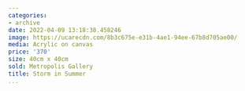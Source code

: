 ```yaml
---
categories:
- archive
date: 2022-04-09 13:18:38.458246
image: https://ucarecdn.com/8b3c675e-e31b-4ae1-94ee-67b8d705ae00/
media: Acrylic on canvas
price: '370'
size: 40cm x 40cm
sold: Metropolis Gallery
title: Storm in Summer
...
```

